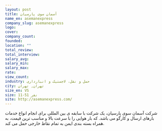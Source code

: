 ```yaml
---
layout: post
title: آسمان سوی پارسیان
name_en: asemanexpress
company_slug: asemanexpress
logo: 
cover: 
company_count:
founded:
location: ""
total_review: 
total_interview: 
salary_avg: 
salary_min: 
salary_max: 
rate: 
view_count: 
industry: حمل و نقل، لاجستیک و انبارداری
city: تهران, تهران
size_en: VS
size: 11-51 نفر
site: http://asemanexpress.com/
---
```


شرکت آسمان سوی پارسیان، یک شرکت با سابقه ی بین المللی برای انجام انواع خدمات بارهای ارسال و کارگو می باشد. که بار هوایی را با سرعت بالا و مناسب ترین قیمت، به همراه بسته بندی ایمن به تمام نقاط خارجی حمل می کند.

